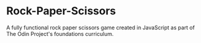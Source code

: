 # Rock-Paper-Scissors
A fully functional rock paper scissors game created in JavaScript as part of The Odin Project's foundations curriculum.
